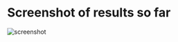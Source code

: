 # Screenshot of results so far

![screenshot](https://github.com/hirurana/visualisationTools/blob/master/amChartsV4/screenrecording.gif)
